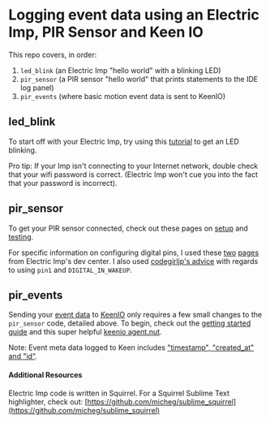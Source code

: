 # Logging event data using an Electric Imp, PIR Sensor and Keen IO
This repo covers, in order:
1. `led_blink` (an Electric Imp "hello world" with a blinking LED)
2. `pir_sensor` (a PIR sensor "hello world" that prints statements to the IDE log panel)
3. `pir_events` (where basic motion event data is sent to KeenIO)

## led_blink
To start off with your Electric Imp, try using this [tutorial](http://electricimp.com/docs/gettingstarted/2-helloworld/) to get an LED blinking.

Pro tip: If your Imp isn't connecting to your Internet network, double check that your wifi password is correct. (Electric Imp won't cue you into the fact that your password is incorrect).

## pir_sensor
To get your PIR sensor connected, check out these pages on [setup](https://learn.adafruit.com/pir-passive-infrared-proximity-motion-sensor/using-a-pir) and [testing](https://learn.adafruit.com/pir-passive-infrared-proximity-motion-sensor/testing-a-pir).

For specific information on configuring digital pins, I used these [two](http://electricimp.com/docs/examples/digitalin-button/) [pages](http://electricimp.com/docs/api/hardware/pin/configure/) from Electric Imp's dev center. I also used [codegirljp's advice](http://codergirljp.blogspot.com/2014/01/electric-imp-hello-world-motion-sensor.html) with regards to using `pin1` and `DIGITAL_IN_WAKEUP`.


## pir_events
Sending your [event data](https://keen.io/blog/53958349217/analytics-for-hackers-how-to-think-about-event-data) to [KeenIO](https://keen.io/) only requires a few small changes to the `pir_sensor` code, detailed above. To begin, check out the [getting started guide](https://keen.io/docs/getting-started-guide/) and this super helpful [keenio agent.nut](https://github.com/electricimp/reference/tree/master/webservices/keenio).

Note: Event meta data logged to Keen includes ["timestamp", "created_at" and "id"](https://keen.io/docs/event-data-modeling/event-data-intro/#timestamp-data-type).

#### Additional Resources
Electric Imp code is written in Squirrel. For a Squirrel Sublime Text highlighter, check out: [https://github.com/micheg/sublime_squirrel](https://github.com/micheg/sublime_squirrel)
